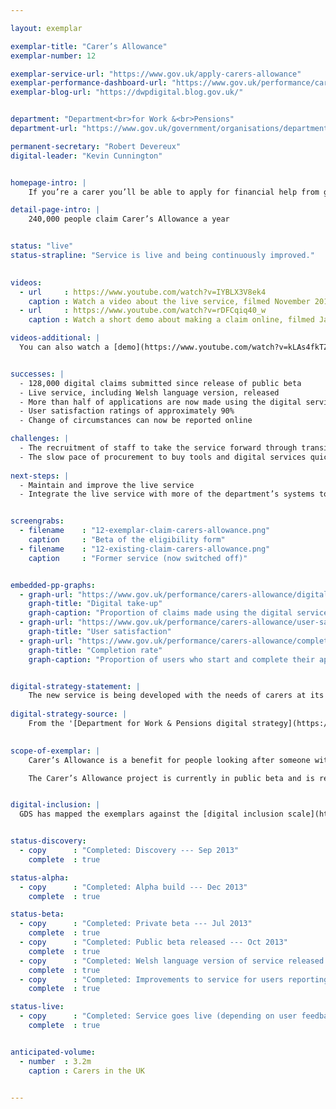 ```yaml
---

layout: exemplar

exemplar-title: "Carer’s Allowance"
exemplar-number: 12

exemplar-service-url: "https://www.gov.uk/apply-carers-allowance"
exemplar-performance-dashboard-url: "https://www.gov.uk/performance/carers-allowance"
exemplar-blog-url: "https://dwpdigital.blog.gov.uk/"


department: "Department<br>for Work &<br>Pensions"
department-url: "https://www.gov.uk/government/organisations/department-for-work-pensions"

permanent-secretary: "Robert Devereux"
digital-leader: "Kevin Cunnington"


homepage-intro: |
    If you’re a carer you’ll be able to apply for financial help from government using a simple online service

detail-page-intro: |
    240,000 people claim Carer’s Allowance a year


status: "live"
status-strapline: "Service is live and being continuously improved."
  

videos:
  - url     : https://www.youtube.com/watch?v=IYBLX3V8ek4
    caption : Watch a video about the live service, filmed November 2014
  - url     : https://www.youtube.com/watch?v=rDFCqiq40_w
    caption : Watch a short demo about making a claim online, filmed January 2014

videos-additional: |
  You can also watch a [demo](https://www.youtube.com/watch?v=kLAs4fkTZtk), checking whether you're eligible to make a claim, filmed July 2013.


successes: |
  - 128,000 digital claims submitted since release of public beta
  - Live service, including Welsh language version, released 
  - More than half of applications are now made using the digital service
  - User satisfaction ratings of approximately 90%
  - Change of circumstances can now be reported online

challenges: |
  - The recruitment of staff to take the service forward through transition
  - The slow pace of procurement to buy tools and digital services quickly in order to support rapid, iterative development
  
next-steps: |
  - Maintain and improve the live service
  - Integrate the live service with more of the department’s systems to improve efficiency for agents and reduce paper processing


screengrabs:
  - filename    : "12-exemplar-claim-carers-allowance.png"
    caption     : "Beta of the eligibility form"
  - filename    : "12-existing-claim-carers-allowance.png"
    caption     : "Former service (now switched off)"


embedded-pp-graphs:
  - graph-url: "https://www.gov.uk/performance/carers-allowance/digital-takeup"
    graph-title: "Digital take-up"
    graph-caption: "Proportion of claims made using the digital service"
  - graph-url: "https://www.gov.uk/performance/carers-allowance/user-satisfaction"
    graph-title: "User satisfaction"
  - graph-url: "https://www.gov.uk/performance/carers-allowance/completion-rate"
    graph-title: "Completion rate"
    graph-caption: "Proportion of users who start and complete their application using the digital service"


digital-strategy-statement: |
    The new service is being developed with the needs of carers at its heart, looking to remove complexity from the current user journey. There are clear benefits for people who are caring full-time of being able to interact with the Department at a time and in a way that suits them.
    
digital-strategy-source: |
    From the '[Department for Work & Pensions digital strategy](https://www.gov.uk/government/publications/dwp-digital-strategy)' – December 2012
    

scope-of-exemplar: |
    Carer’s Allowance is a benefit for people looking after someone with substantial caring needs. Users can currently make a claim through the post or online. The exemplar project replaced the previous online claim process which had low take-up and did not meet the standards set out in the department’s digital strategy.

    The Carer’s Allowance project is currently in public beta and is regularly tested with real users. We will continue to improve the service with regular small releases. To learn more about the Carer’s Allowance work you can visit the [DWP Digital Blog](https://dwpdigital.blog.gov.uk/) where we’ll be posting regular updates.


digital-inclusion: |
  GDS has mapped the exemplars against the [digital inclusion scale](https://www.gov.uk/government/publications/government-digital-inclusion-strategy/government-digital-inclusion-strategy#measuring-digital-exclusion) to help show where these services may be difficult for some people to use. [See the rating for Claim Carer’s Allowance](https://www.gov.uk/government/publications/government-digital-inclusion-strategy/exemplar-services-and-identity-assurance-how-complex-they-are#claim-carers-allowance).


status-discovery:
  - copy      : "Completed: Discovery --- Sep 2013"
    complete  : true

status-alpha:
  - copy      : "Completed: Alpha build --- Dec 2013"
    complete  : true

status-beta:
  - copy      : "Completed: Private beta --- Jul 2013"
    complete  : true
  - copy      : "Completed: Public beta released --- Oct 2013"
    complete  : true
  - copy      : "Completed: Welsh language version of service released --- Apr 2014"
    complete  : true
  - copy      : "Completed: Improvements to service for users reporting a change in circumstances --- Apr 2014"
    complete  : true

status-live:
  - copy      : "Completed: Service goes live (depending on user feedback) --- Nov 2014"
    complete  : true


anticipated-volume:
  - number  : 3.2m
    caption : Carers in the UK


---
```



